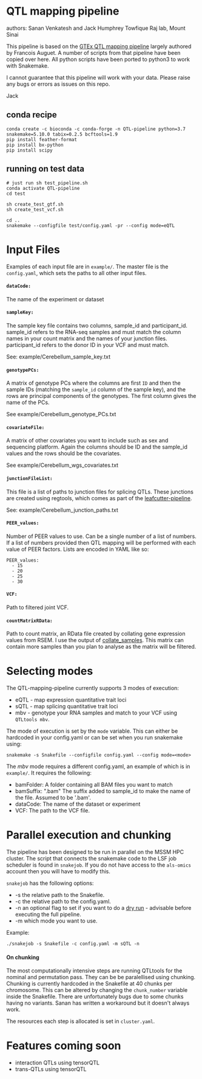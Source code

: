 QTL mapping pipeline
=====================

authors: Sanan Venkatesh and Jack Humphrey
Towfique Raj lab, Mount Sinai

This pipeline is based on the [GTEx QTL mapping pipeline](https://github.com/broadinstitute/gtex-pipeline/tree/master/qtl) largely authored by Francois Auguet. A number of scripts from that pipeline have been copied over here. All python scripts have been ported to python3 to work with Snakemake.

I cannot guarantee that this pipeline will work with your data. Please raise any bugs or errors as issues on this repo.

Jack


## conda recipe

```
conda create -c bioconda -c conda-forge -n QTL-pipeline python=3.7 snakemake=5.10.0 tabix=0.2.5 bcftools=1.9
pip install feather-format
pip install bx-python
pip install scipy
```

## running on test data

```
# just run sh test_pipeline.sh
conda activate QTL-pipeline
cd test

sh create_test_gtf.sh  
sh create_test_vcf.sh

cd ..
snakemake --configfile test/config.yaml -pr --config mode=eQTL
```


# Input Files

Examples of each input file are in `example/`. The master file is the `config.yaml`, which sets the paths to all other input files. 


#### `dataCode:`  
  The name of the experiment or dataset
  
#### `sampleKey:` 

  The sample key file contains two columns, sample_id and participant_id. sample_id refers to the RNA-seq samples and must match the column names in your count matrix and the names of your junction files. participant_id refers to the donor ID in your VCF and must match. 

  See: example/Cerebellum_sample_key.txt
  
#### `genotypePCs:` 
  A matrix of genotype PCs where the columns are first `ID` and then the sample IDs (matching the `sample_id` column of the sample key), and the rows are principal components of the genotypes. The first column gives the name of the PCs. 
 
 See example/Cerebellum_genotype_PCs.txt 
 
#### `covariateFile:`
  A matrix of other covariates you want to include such as sex and sequencing platform. Again the columns should be ID and the sample_id values and the rows should be the covariates.
  
  See example/Cerebellum_wgs_covariates.txt 

#### `junctionFileList:`
   This file is a list of paths to junction files for splicing QTLs. These junctions are created using regtools, which comes as part of the [leafcutter-pipeline](https://github.com/RajLabMSSM/leafcutter-pipeline).
  
   See: example/Cerebellum_junction_paths.txt 
  
#### `PEER_values: `
  Number of PEER values to use. Can be a single number of a list of numbers. If a list of numbers provided then QTL mapping will be performed with each value of PEER factors. Lists are encoded in YAML like so:

  ```
  PEER_values:
    - 15
    - 20
    - 25
    - 30
  ```
  
#### `VCF:` 
  Path to filtered joint VCF.

#### `countMatrixRData:` 
  Path to count matrix, an RData file created by collating gene expression values from RSEM. I use the output of [collate_samples](https://github.com/RajLabMSSM/RNA-pipelines/tree/master/collate_samples).
  This matrix can contain more samples than you plan to analyse as the matrix will be filtered.

# Selecting modes

The QTL-mapping-pipeline currently supports 3 modes of execution:
 * eQTL - map expression quantitative trait loci
 * sQTL - map splicing quantitative trait loci
 * mbv - genotype your RNA samples and match to your VCF using `QTLtools mbv`.

The mode of execution is set by the `mode` variable. This can either be hardcoded in your config.yaml or can be set when you run snakemake using:

```
snakemake -s Snakefile --configfile config.yaml --config mode=<mode>
```

The _mbv_ mode requires a different config.yaml, an example of which is in `example/`. It requires the following:

* bamFolder:
  A folder containing all BAM files you want to match
* bamSuffix: ".bam"
  The suffix added to sample_id to make the name of the file. Assumed to be '.bam'.
* dataCode: 
  The name of the dataset or experiment
* VCF: 
  The path to the VCF file.
  
  
 # Parallel execution and chunking
 
 The pipeline has been designed to be run in parallel on the MSSM HPC cluster. The script that connects the snakemake code to the LSF job scheduler is found in `snakejob`.  If you do not have access to the `als-omics` account then you will have to modify this. 
 
 `snakejob` has the following options:
  * -s the relative path to the Snakefile.
  * -c the relative path to the config.yaml.
  * -n an optional flag to set if you want to do a [dry run](https://snakemake.readthedocs.io/en/v5.1.4/executable.html#useful-command-line-arguments) - advisable before executing the full pipeline.
  * -m which mode you want to use.

Example:

```
./snakejob -s Snakefile -c config.yaml -m sQTL -n
```



#### On chunking
  
The most computationally intensive steps are running QTLtools for the nominal and permutation pass. They can be be paralellised using chunking. Chunking is currently hardcoded in the Snakefile at 40 chunks per chromosome. This can be altered by changing the `chunk_number` variable inside the Snakefile. There are unfortunately bugs due to some chunks having no variants. Sanan has written a workaround but it doesn't always work. 
  
 The resources each step is allocated is set in `cluster.yaml`. 
 
 
 # Features coming soon
 
 * interaction QTLs using tensorQTL
 * trans-QTLs using tensorQTL
  

